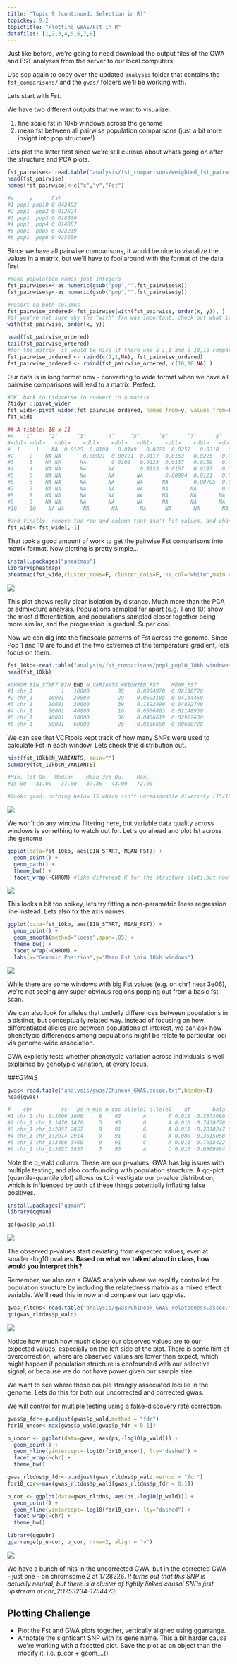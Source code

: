 ```yaml
---
title: "Topic 9 (continued: Selection in R)"
topickey: 9.2
topictitle: "Plotting GWAS/Fst in R"
datafiles: [1,2,3,4,5,6,7,8]
---
```

  
Just like before, we're going to need download the output files of the GWA and FST analyses from the server to our local computers.

Use scp again to copy over the updated `analysis` folder that contains the `fst_comparisons/` and the `gwas/` folders we'll be working with.


Lets start with *Fst*. 

We have two different outputs that we want to visualize: 
  1) fine scale fst in 10kb windows across the genome
  2) mean fst between all pairwise population comparisons (just a bit more insight into pop structure!)
  
  
Lets plot the latter first since we're still curious about whats going on after the structure and PCA plots.

```r
fst_pairwise<- read.table("analysis/fst_comparisons/weighted_fst_pairwise.txt")
head(fst_pairwise)
names(fst_pairwise)<-c("x","y","Fst")

#x     y      Fst
#1 pop1 pop10 0.042492
#2 pop1  pop2 0.012524
#3 pop1  pop3 0.018036
#4 pop1  pop4 0.014887
#5 pop1  pop5 0.022219
#6 pop1  pop6 0.025659
```
Since we have all pairwise comparisons, it would be nice to visualize the values in a matrix, but we'll have to fool around with the format of the data first
```r
#make population names just integers
fst_pairwise$x<-as.numeric(gsub("pop","",fst_pairwise$x))
fst_pairwise$y<-as.numeric(gsub("pop","",fst_pairwise$y))

#resort on both columns
fst_pairwise_ordered<-fst_pairwise[with(fst_pairwise, order(x, y)), ]
#if you're not sure why the "with" fxn was important, check out what it does below
with(fst_pairwise, order(x, y))

head(fst_pairwise_ordered)
tail(fst_pairwise_ordered)
#for the matrix, it would be nice if there was a 1,1 and a 10,10 comparison, to square things off. lets add them.
fst_pairwise_ordered <- rbind(c(1,1,NA), fst_pairwise_ordered)
fst_pairwise_ordered <- rbind(fst_pairwise_ordered, c(10,10,NA) )
```

Our data is in long format now - converting to wide format when we have all pairwise comparisons will lead to a matrix. Perfect.


```r
#OK, back to tidyverse to convert to a matrix
?tidyr:::pivot_wider
fst_wide<-pivot_wider(fst_pairwise_ordered, names_from=y, values_from=Fst)
fst_wide

## A tibble: 10 x 11
#x   `1`     `2`      `3`      `4`     `5`      `6`      `7`     `8`      `9`    `10`
#<dbl> <dbl>   <dbl>    <dbl>    <dbl>   <dbl>    <dbl>    <dbl>   <dbl>    <dbl>   <dbl>
#  1     1    NA  0.0125  0.0180   0.0149   0.0222  0.0257   0.0310   0.0423  0.0346   0.0425
#2     2    NA NA       0.00921  0.00721  0.0117  0.0163   0.0225   0.0327  0.0251   0.0360
#3     3    NA NA      NA        0.0102   0.0123  0.0137   0.0159   0.0262  0.0241   0.0271
#4     4    NA NA      NA       NA        0.0135  0.0157   0.0187   0.0282  0.0231   0.0299
#5     5    NA NA      NA       NA       NA       0.00984  0.0121   0.0244  0.0216   0.0292
#6     6    NA NA      NA       NA       NA      NA        0.00795  0.0176  0.0153   0.0216
#7     7    NA NA      NA       NA       NA      NA       NA        0.0107  0.0103   0.0182
#8     8    NA NA      NA       NA       NA      NA       NA       NA       0.00626  0.0144
#9     9    NA NA      NA       NA       NA      NA       NA       NA      NA        0.0131
#10    10    NA NA      NA       NA       NA      NA       NA       NA      NA       NA     

#and finally, remove the row and column that isn't Fst values, and change class = matrix
fst_wide<-fst_wide[,-1]
```

That took a good amount of work to get the pairwise Fst comparisons into matrix format. Now plotting is pretty simple...

```r
install.packages("pheatmap")
library(pheatmap)
pheatmap(fst_wide,cluster_rows=F, cluster_cols=F, na_col="white",main = "Pairwise Fst")
```

![](fst_1.jpeg)

This plot shows really clear isolation by distance. Much more than the PCA or admixcture analysis. 
Populations sampled far apart (e.g. 1 and 10) show the most differentiation, and populations sampled closer together being more similar, and the progression is gradual.
Super cool.

Now we can dig into the finescale patterns of Fst across the genome. Since Pop 1 and 10 are found at the two extremes of the temperature gradient, lets focus on them.
  

```r
fst_10kb<-read.table("analysis/fst_comparisons/pop1_pop10_10kb.windowed.weir.fst",header=T)
head(fst_10kb)

#CHROM BIN_START BIN_END N_VARIANTS WEIGHTED_FST    MEAN_FST
#1 chr_1         1   10000         35    0.0994970  0.06130720
#2 chr_1     10001   20000         29    0.0693105  0.04144450
#3 chr_1     20001   30000         39    0.1192490  0.04892740
#4 chr_1     30001   40000         16    0.0556863  0.02148930
#5 chr_1     40001   50000         36    0.0486619  0.02972630
#6 chr_1     50001   60000         26   -0.0136650 -0.00660728
```

We can see that VCFtools kept track of how many SNPs were used to calculate Fst in each window. Lets check this distribution out.

```r
hist(fst_10kb$N_VARIANTS, main="")
summary(fst_10kb$N_VARIANTS) 

#Min. 1st Qu.  Median    Mean 3rd Qu.    Max. 
#15.00   31.00   37.00   37.36   43.00   72.00 

#looks good. nothing below 15 which isn't unreasonable diveristy (15/10000 = 0.0015)
```
![](fst_2.jpeg)


We won't do any window filtering here, but variable data quality across windows is something to watch out for. Let's go ahead and plot fst across the genome

```r
ggplot(data=fst_10kb, aes(BIN_START, MEAN_FST)) +
  geom_point() +
  geom_path() +
  theme_bw() +
  facet_wrap(~CHROM) #like different K for the structure plots,but now we want fst by chromosome
```
![](fst_3.jpeg)

This looks a bit too spikey, lets try fitting a non-paramatric loess regression line instead. Lets also fix the axis names.
```r
ggplot(data=fst_10kb, aes(BIN_START, MEAN_FST)) +
  geom_point() +
  geom_smooth(method="loess",span=.05) +
  theme_bw() +
  facet_wrap(~CHROM) +
  labs(x="Genomic Position",y="Mean Fst \nin 10kb windows")

```
![](fst_4.jpeg)


While there are some windows with big Fst values (e.g. on chr1 near 3e06), we're not seeing any super obvious regions popping out from a basic fst scan. 

We can also look for alleles that underly differences between populations in a distinct, but conceptually related way. Instead of focusing on how differentiated alleles are between populations of interest, we can ask how phenotypic differences among populations might be relate to particular loci via genome-wide association.

GWA explictly tests whether phenotypic variation across individuals is well explained by genotypic variation, at every locus.

###*GWAS*

```r
gwas<-read.table("analysis/gwas/Chinook_GWAS.assoc.txt",header=T)
head(gwas)

#    chr         rs   ps n_mis n_obs allele1 allele0    af       beta        se    p_wald     p_fdr
#1 chr_1 chr_1:1006 1006     8    92       A       T 0.011 -0.3573080 0.5302345 0.5019816 0.8086090
#2 chr_1 chr_1:1470 1470     5    95       G       A 0.016 -0.7430778 0.4713674 0.1181495 0.5570746
#3 chr_1 chr_1:2857 2857     9    91       G       A 0.011 -0.2818247 0.7553201 0.7098653 0.9062662
#4 chr_1 chr_1:2914 2914     9    91       G       A 0.088 -0.3615058 0.2385600 0.1328986 0.5727862
#5 chr_1 chr_1:3460 3460     9    91       C       A 0.011  0.7438422 0.5261554 0.1606097 0.6044356
#6 chr_1 chr_1:3857 3857     7    93       A       C 0.016 -0.6309864 0.4731316 0.1854139 0.6234073
```
Note the p_wald column. These are our p-values. GWA has big issues with multiple testing, and also confounding with population structure.
A qq-plot (quantile-quantile plot) allows us to investigate our p-value distribution, which is influenced by both of these things potentially inflating false positives.

```r
install.packages("qqman")
library(qqman)

qq(gwas$p_wald)
```

![](gwas_1.jpeg)

The observed p-values start deviating from expected values, even at smaller -log10 pvalues. **Based on what we talked about in class, how would you interpret this?**

Remember, we also ran a GWAS analysis where we explitly controlled for population structure by including the relatedness matrix as a mixed effect variable. We'll read this in now and compare our two qqplots.

```r
gwas_rltdns<-read.table("analysis/gwas/Chinook_GWAS_relatedness.assoc.txt",header=T)
qq(gwas_rltdns$p_wald)

```

![](gwas_2.jpeg)

Notice how much how much closer our observed values are to our expected values, especially on the left side of the plot. There is some hint of overcorrection, where are observed values are lower than expect, which might happen if population structure is confounded with our selective signal, or because we do not have power given our sample size.

We want to see where those couple strongly associated loci lie in the genome. Lets do this for both our uncorrected and corrected gwas. 

We will control for multiple testing using a false-discovery rate correction.

```r
gwas$p_fdr<-p.adjust(gwas$p_wald,method = "fdr")
fdr10_uncor<-max(gwas$p_wald[gwas$p_fdr < 0.1])

p_uncor <- ggplot(data=gwas, aes(ps,-log10(p_wald))) +
  geom_point() +
  geom_hline(yintercept=-log10(fdr10_uncor), lty="dashed") +
  facet_wrap(~chr) +
  theme_bw()

gwas_rltdns$p_fdr<-p.adjust(gwas_rltdns$p_wald,method = "fdr")
fdr10_cor<-max(gwas_rltdns$p_wald[gwas_rltdns$p_fdr < 0.1])

p_cor <- ggplot(data=gwas_rltdns, aes(ps,-log10(p_wald))) +
  geom_point() +
  geom_hline(yintercept=-log10(fdr10_cor), lty="dashed") +
  facet_wrap(~chr) +
  theme_bw()

library(ggpubr)
ggarrange(p_uncor, p_cor, nrow=2, align = "v")
```

![](gwas_3.jpeg)


We have a bunch of hits in the uncorrected GWA, but in the corrected GWA - just one - on chromsome 2 at 1728226.
_It turns out that this  SNP is actually neutral, but there is a cluster of tightly linked causal SNPs just upstream at chr_2:1753234-1754473!_

Plotting Challenge
-------------------
 - Plot the Fst and GWA plots together, vertically aligned using ggarrange.
 - Annotate the signficant SNP with its gene name. This a bit harder cause we're working with a facetted plot. Save the plot as an object than the modify it.
 i.e. p_cor + geom_..()




